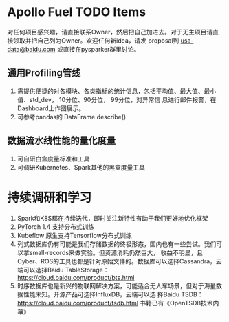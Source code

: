 # Apollo Fuel TODO Items

对任何项目感兴趣，请直接联系Owner，然后把自己加进去。对于无主项目请直接领取并把自己列为Owner。欢迎任何新idea，请发
proposal到 usa-data@baidu.com 或直接在pysparker群里讨论。

## 通用Profiling管线
1. 需提供便捷的对各模块、各类指标的统计信息，包括平均值、最大值、最小值、std_dev， 10分位、90分位， 99分位，对异常信
   息进行邮件报警，在Dashboard上作图展示。
1. 可参考pandas的 DataFrame.describe()

## 数据流水线性能的量化度量
1. 可自研白盒度量标准和工具
1. 可调研Kubernetes、Spark其他的黑盒度量工具

# 持续调研和学习
1. Spark和K8S都在持续迭代，即时关注新特性有助于我们更好地优化框架
1. PyTorch 1.4 支持分布式训练
1. Kubeflow 原生支持Tensorflow分布式训练
1. 列式数据库仍有可能是我们存储数据的终极形态，国内也有一些尝试。我们可以拿small-records来做实验。但资源消耗仍然巨大，
   收益不明显，且Cyber、ROS的工具也都是针对原始文件的。数据库可以选择Cassandra，云端可以选择Baidu TableStorage：
   https://cloud.baidu.com/product/bts.html
1. 时序数据库也是新兴的物联网解决方案，可能适合无人车场景，但对于海量数据性能未知。开源产品可选择InfluxDB，云端可以选
   择Baidu TSDB：https://cloud.baidu.com/product/tsdb.html 书籍已有《OpenTSDB技术内幕》

